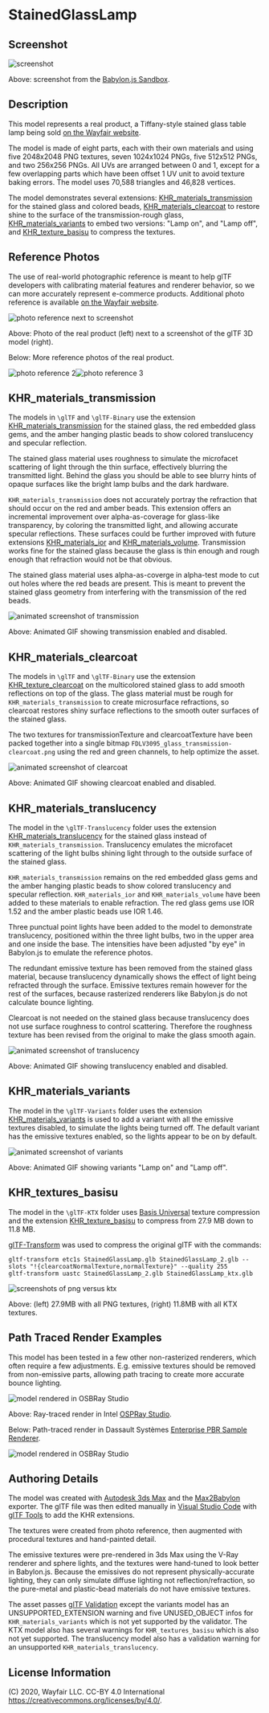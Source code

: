 # StainedGlassLamp

## Screenshot

![screenshot](screenshot/screenshot_large.jpg)

Above: screenshot from the [Babylon.js Sandbox](https://sandbox.babylonjs.com/).

## Description

This model represents a real product, a Tiffany-style stained glass table lamp being sold [on the Wayfair website](https://www.wayfair.com/lighting/pdp/fleur-de-lis-living-credle-275-table-lamp-fdlv3095.html). 

The model is made of eight parts, each with their own materials and using five 2048x2048 PNG textures, seven 1024x1024 PNGs, five 512x512 PNGs, and two 256x256 PNGs. All UVs are arranged between 0 and 1, except for a few overlapping parts which have been offset 1 UV unit to avoid texture baking errors. The model uses 70,588 triangles and 46,828 vertices.

The model demonstrates several extensions: [KHR_materials_transmission](https://github.com/KhronosGroup/glTF/blob/master/extensions/2.0/Khronos/KHR_materials_transmission/README.md) for the stained glass and colored beads, [KHR_materials_clearcoat](https://github.com/KhronosGroup/glTF/blob/master/extensions/2.0/Khronos/KHR_materials_clearcoat/README.md) to restore shine to the surface of the transmission-rough glass, [KHR_materials_variants](https://github.com/KhronosGroup/glTF/blob/master/extensions/2.0/Khronos/KHR_materials_variants/README.md) to embed two versions: "Lamp on", and "Lamp off", and [KHR_texture_basisu](https://github.com/KhronosGroup/glTF/blob/master/extensions/2.0/Khronos/KHR_texture_basisu/) to compress the textures. 

## Reference Photos

The use of real-world photographic reference is meant to help glTF developers with calibrating material features and renderer behavior, so we can more accurately represent e-commerce products. Additional photo reference is available [on the Wayfair website](https://www.wayfair.com/lighting/pdp/fleur-de-lis-living-credle-275-table-lamp-fdlv3095.html).

![photo reference next to screenshot](screenshot/photo_and_screenshot.jpg)

Above: Photo of the real product (left) next to a screenshot of the glTF 3D model (right).

Below: More reference photos of the real product.

![photo reference 2](screenshot/photo2.jpg)![photo reference 3](screenshot/photo3.jpg)

## KHR_materials_transmission

The models in `\glTF` and `\glTF-Binary` use the extension [KHR_materials_transmission](https://github.com/KhronosGroup/glTF/blob/master/extensions/2.0/Khronos/KHR_materials_transmission/README.md) for the stained glass, the red embedded glass gems, and the amber hanging plastic beads to show colored translucency and specular reflection.

The stained glass material uses roughness to simulate the microfacet scattering of light through the thin surface, effectively blurring the transmitted light. Behind the glass you should be able to see blurry hints of opaque surfaces like the bright lamp bulbs and the dark hardware. 

`KHR_materials_transmission` does not accurately portray the refraction that should occur on the red and amber beads. This extension offers an incremental improvement over alpha-as-coverage for glass-like transparency, by coloring the transmitted light, and allowing accurate specular reflections. These surfaces could be further improved with future extensions [KHR_materials_ior](https://github.com/KhronosGroup/glTF/pull/1718) and [KHR_materials_volume](https://github.com/KhronosGroup/glTF/pull/1726). Transmission works fine for the stained glass because the glass is thin enough and rough enough that refraction would not be that obvious.

The stained glass material uses alpha-as-coverge in alpha-test mode to cut out holes where the red beads are present. This is meant to prevent the stained glass geometry from interfering with the transmission of the red beads.

![animated screenshot of transmission](screenshot/screenshot_transmission_on-off.gif)

Above: Animated GIF showing transmission enabled and disabled.

## KHR_materials_clearcoat

The models in `\glTF` and `\glTF-Binary` use the extension [KHR_texture_clearcoat](https://github.com/KhronosGroup/glTF/blob/master/extensions/2.0/Khronos/KHR_materials_clearcoat/README.md) on the multicolored stained glass to add smooth reflections on top of the glass. The glass material must be rough for `KHR_materials_transmission` to create microsurface refractions, so clearcoat restores shiny surface reflections to the smooth outer surfaces of the stained glass.

The two textures for transmissionTexture and clearcoatTexture have been packed together into a single bitmap `FDLV3095_glass_transmission-clearcoat.png` using the red and green channels, to help optimize the asset. 

![animated screenshot of clearcoat](screenshot/screenshot_clearcoat_on-off.gif)

Above: Animated GIF showing clearcoat enabled and disabled.

## KHR_materials_translucency

The model in the `\glTF-Translucency` folder uses the extension [KHR_materials_translucency](https://github.com/KhronosGroup/glTF/pull/1825) for the stained glass instead of `KHR_materials_transmission`. Translucency emulates the microfacet scattering of the light bulbs shining light through to the outside surface of the stained glass. 

`KHR_materials_transmission` remains on the red embedded glass gems and the amber hanging plastic beads to show colored translucency and specular reflection. `KHR_materials_ior` and `KHR_materials_volume` have been added to these materials to enable refraction. The red glass gems use IOR 1.52 and the amber plastic beads use IOR 1.46.

Three punctual point lights have been added to the model to demonstrate translucency, positioned within the three light bulbs, two in the upper area and one inside the base. The intensities have been adjusted "by eye" in Babylon.js to emulate the reference photos.

The redundant emissive texture has been removed from the stained glass material, because translucency dynamically shows the effect of light being refracted through the surface. Emissive textures remain however for the rest of the surfaces, because rasterized renderers like Babylon.js do not calculate bounce lighting.

Clearcoat is not needed on the stained glass because translucency does not use surface roughness to control scattering. Therefore the roughness texture has been revised from the original to make the glass smooth again.

![animated screenshot of translucency](screenshot/screenshot_translucency_on-off.gif)

Above: Animated GIF showing translucency enabled and disabled.

## KHR_materials_variants

The model in the `\glTF-Variants` folder uses the extension [KHR_materials_variants](https://github.com/KhronosGroup/glTF/blob/master/extensions/2.0/Khronos/KHR_materials_variants/README.md) is used to add a variant with all the emissive textures disabled, to simulate the lights being turned off. The default variant has the emissive textures enabled, so the lights appear to be on by default.

![animated screenshot of variants](screenshot/screenshot_variants_on-off.gif)

Above: Animated GIF showing variants "Lamp on" and "Lamp off".

## KHR_textures_basisu

The model in the `\glTF-KTX` folder uses [Basis Universal](https://github.com/KhronosGroup/KTX-Software) texture compression and the extension [KHR_texture_basisu](https://github.com/KhronosGroup/glTF/blob/master/extensions/2.0/Khronos/KHR_texture_basisu/) to compress from 27.9 MB down to 11.8 MB.

[glTF-Transform](https://gltf-transform.donmccurdy.com/cli.html) was used to compress the original glTF with the commands:

```
gltf-transform etc1s StainedGlassLamp.glb StainedGlassLamp_2.glb --slots "!{clearcoatNormalTexture,normalTexture}" --quality 255
gltf-transform uastc StainedGlassLamp_2.glb StainedGlassLamp_ktx.glb
```

![screenshots of png versus ktx](screenshot/screenshot_ktx.jpg)

Above: (left) 27.9MB with all PNG textures, (right) 11.8MB with all KTX textures.

## Path Traced Render Examples ##

This model has been tested in a few other non-rasterized renderers, which often require a few adjustments. E.g. emissive textures should be removed from non-emissive parts, allowing path tracing to create more accurate bounce lighting. 

![model rendered in OSBRay Studio](screenshot/render_ospray.jpg)

Above: Ray-traced render in Intel [OSPRay Studio](https://github.com/ospray/ospray_studio).

Below: Path-traced render in Dassault Systèmes [Enterprise PBR Sample Renderer](https://github.com/DassaultSystemes-Technology/dspbr-pt).

![model rendered in OSBRay Studio](screenshot/render_enterprisepbr.jpg)

## Authoring Details ##

The model was created with [Autodesk 3ds Max](https://www.autodesk.com/products/3ds-max/) and the [Max2Babylon](https://github.com/BabylonJS/Exporters/tree/master/3ds%20Max) exporter. The glTF file was then edited manually in [Visual Studio Code](https://code.visualstudio.com) with [glTF Tools](https://github.com/AnalyticalGraphicsInc/gltf-vscode) to add the KHR extensions. 

The textures were created from photo reference, then augmented with procedural textures and hand-painted detail. 

The emissive textures were pre-rendered in 3ds Max using the V-Ray renderer and sphere lights, and the textures were hand-tuned to look better in Babylon.js. Because the emissives do not represent physically-accurate lighting, they can only simulate diffuse lighting not reflection/refraction, so the pure-metal and plastic-bead materials do not have emissive textures.

The asset passes [glTF Validation](http://github.khronos.org/glTF-Validator/) except the variants model has an UNSUPPORTED_EXTENSION warning and five UNUSED_OBJECT infos for `KHR_materials_variants` which is not yet supported by the validator. The KTX model also has several warnings for `KHR_textures_basisu` which is also not yet supported. The translucency model also has a validation warning for an unsupported `KHR_materials_translucency`.

## License Information

(C) 2020, Wayfair LLC. CC-BY 4.0 International https://creativecommons.org/licenses/by/4.0/. 
